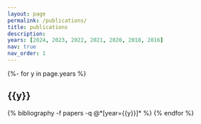 ```yaml
---
layout: page
permalink: /publications/
title: publications
description:
years: [2024, 2023, 2022, 2021, 2020, 2018, 2016]
nav: true
nav_order: 1
---
```

<!-- _pages/publications.md -->
<div class="publications">

{%- for y in page.years %}
  <h2 class="year">{{y}}</h2>
  {% bibliography -f papers -q @*[year={{y}}]* %}
{% endfor %}

</div>
